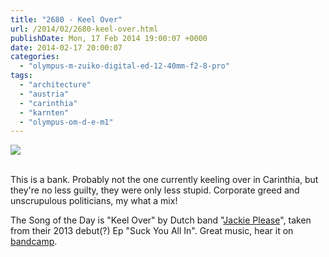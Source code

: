 ```yaml
---
title: "2680 - Keel Over"
url: /2014/02/2680-keel-over.html
publishDate: Mon, 17 Feb 2014 19:00:07 +0000
date: 2014-02-17 20:00:07
categories: 
  - "olympus-m-zuiko-digital-ed-12-40mm-f2-8-pro"
tags: 
  - "architecture"
  - "austria"
  - "carinthia"
  - "karnten"
  - "olympus-om-d-e-m1"
---
```

<div class="container">
<div class="center"><a target="_blank" href="https://d25zfm9zpd7gm5.cloudfront.net/1200x1200/2014/20140215_154614_lr.jpg"><img src="https://d25zfm9zpd7gm5.cloudfront.net/0600x0600/2014/20140215_154614_lr.jpg" /></a></div>
</div>
<br />

This is a bank. Probably not the one currently keeling over in Carinthia, but they're no less guilty, they were only less stupid. Corporate greed and unscrupulous politicians, my what a mix!

 The Song of the Day is "Keel Over" by Dutch band "<a href="http://www.jackieplease.com/" target="_blank">Jackie Please</a>", taken from their 2013 debut(?) Ep "Suck You All In". Great music, hear it on <a href="http://jackieplease.bandcamp.com/track/keel-over" target="_blank">bandcamp</a>.
